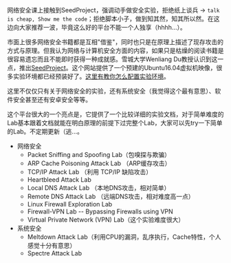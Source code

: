 网络安全课上接触到SeedProject，强调动手做安全实验，拒绝纸上谈兵 -> `talk is cheap, Show me the code`；拒绝脚本小子，做到知其然，知其所以然。在这边向大家推荐一波，毕竟这么好的平台不能一个人独享（hhhh...）。

市面上很多网络安全书籍都是互相"借鉴"，同时也只是在原理上描述了现存攻击的方式与原理。但我认为网络与计算机安全方面的内容，如果只是枯燥的阅读书籍是很容易遗忘而且不能即时获得一种成就感。雪城大学Wenliang Du教授认识到这一点，推出[SeedProject](https://seedsecuritylabs.org/index.html)。这个网站提供了一个预建的Ubuntu16.04虚拟机映像，很多实验环境都已经预装好了。[这里有教你怎么配置实验环境](https://seedsecuritylabs.org/lab_env.html)。


这里不仅仅只有关于网络安全的实验，还有系统安全（我觉得这个最有意思）、软件安全甚至还有安卓安全等等。

这个平台很大的一个亮点是，它提供了一个比较详细的实验文档，对于简单难度的Lab基本跟着文档就能在明白原理的前提下过完整个Lab，大家可以先try一下简单的Lab。不定期更新（逃...。

- 网络安全
    - Packet Sniffing and Spoofing Lab（包嗅探与欺骗）
    - ARP Cache Poisoning Attack Lab （ARP缓存攻击）
    - TCP/IP Attack Lab （利用 TCP/IP 缺陷攻击）
    - Heartbleed Attack Lab
    - Local DNS Attack Lab （本地DNS攻击，相对简单）
    - Remote DNS Attack Lab （远端DNS攻击，相对难度高一点）
    - Linux Firewall Exploration Lab
    - Firewall-VPN Lab -- Bypassing Firewalls using VPN
    - Virtual Private Network (VPN) Lab（这个实验难度很大）
- 系统安全
    - Meltdown Attack Lab（利用CPU的漏洞，乱序执行，Cache特性，个人感觉十分有意思）
    - Spectre Attack Lab